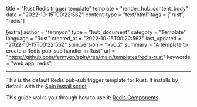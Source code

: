 title = "Rust Redis trigger template"
template = "render_hub_content_body"
date = "2022-10-15T00:22:56Z"
content-type = "text/html"
tags = ["rust", "redis"]

[extra]
author = "fermyon"
type = "hub_document"
category = "Template"
language = "Rust"
created_at = "2022-10-15T00:22:56Z"
last_updated = "2022-10-15T00:22:56Z"
spin_version = ">v0.2"
summary =  "A template to create a Redis pub-sub handler in Rust"
url = "https://github.com/fermyon/spin/tree/main/templates/redis-rust"
keywords = "web app, redis"

---

This is the default Redis pub-sub trigger template for Rust. It installs by default with the [Spin install script](../../spin/install#installing-spin).

This guide walks you through how to use it: [Redis Components](../../spin/rust-components#redis-components)